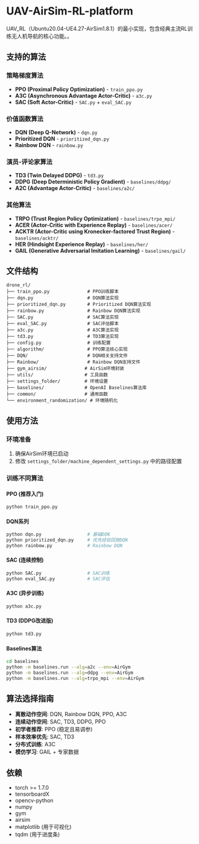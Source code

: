 # UAV-AirSim-RL-platform

UAV_RL（Ubuntu20.04-UE4.27-AirSim1.8.1）的最小实现，包含经典主流RL训练无人机导航的核心功能。。

## 支持的算法

### 策略梯度算法
- **PPO (Proximal Policy Optimization)** - `train_ppo.py`
- **A3C (Asynchronous Advantage Actor-Critic)** - `a3c.py`
- **SAC (Soft Actor-Critic)** - `SAC.py` + `eval_SAC.py`

### 价值函数算法  
- **DQN (Deep Q-Network)** - `dqn.py`
- **Prioritized DQN** - `prioritized_dqn.py`
- **Rainbow DQN** - `rainbow.py`

### 演员-评论家算法
- **TD3 (Twin Delayed DDPG)** - `td3.py`
- **DDPG (Deep Deterministic Policy Gradient)** - `baselines/ddpg/`
- **A2C (Advantage Actor-Critic)** - `baselines/a2c/`

### 其他算法
- **TRPO (Trust Region Policy Optimization)** - `baselines/trpo_mpi/`
- **ACER (Actor-Critic with Experience Replay)** - `baselines/acer/`
- **ACKTR (Actor-Critic using Kronecker-factored Trust Region)** - `baselines/acktr/`
- **HER (Hindsight Experience Replay)** - `baselines/her/`
- **GAIL (Generative Adversarial Imitation Learning)** - `baselines/gail/`

## 文件结构
```
drone_rl/
├── train_ppo.py              # PPO训练脚本
├── dqn.py                    # DQN算法实现
├── prioritized_dqn.py        # Prioritized DQN算法实现
├── rainbow.py                # Rainbow DQN算法实现
├── SAC.py                    # SAC算法实现
├── eval_SAC.py               # SAC评估脚本
├── a3c.py                    # A3C算法实现
├── td3.py                    # TD3算法实现
├── config.py                 # 训练配置
├── algorithm/                # PPO算法核心实现
├── DQN/                      # DQN相关支持文件
├── Rainbow/                  # Rainbow DQN支持文件
├── gym_airsim/              # AirSim环境封装
├── utils/                   # 工具函数
├── settings_folder/         # 环境设置
├── baselines/               # OpenAI Baselines算法库
├── common/                  # 通用函数
└── environment_randomization/ # 环境随机化

```

## 使用方法

### 环境准备
1. 确保AirSim环境已启动
2. 修改 `settings_folder/machine_dependent_settings.py` 中的路径配置

### 训练不同算法

#### PPO (推荐入门)
```bash
python train_ppo.py
```

#### DQN系列
```bash
python dqn.py                 # 基础DQN
python prioritized_dqn.py     # 优先经验回放DQN  
python rainbow.py             # Rainbow DQN
```

#### SAC (连续控制)
```bash
python SAC.py                 # SAC训练
python eval_SAC.py            # SAC评估
```

#### A3C (异步训练)
```bash
python a3c.py
```

#### TD3 (DDPG改进版)
```bash
python td3.py
```

#### Baselines算法
```bash
cd baselines
python -m baselines.run --alg=a2c --env=AirGym
python -m baselines.run --alg=ddpg --env=AirGym
python -m baselines.run --alg=trpo_mpi --env=AirGym
```

## 算法选择指南

- **离散动作空间**: DQN, Rainbow DQN, PPO, A3C
- **连续动作空间**: SAC, TD3, DDPG, PPO
- **初学者推荐**: PPO (稳定且易调参)
- **样本效率优先**: SAC, TD3
- **分布式训练**: A3C
- **模仿学习**: GAIL + 专家数据

## 依赖
- torch >= 1.7.0
- tensorboardX
- opencv-python
- numpy
- gym
- airsim
- matplotlib (用于可视化)
- tqdm (用于进度条)
